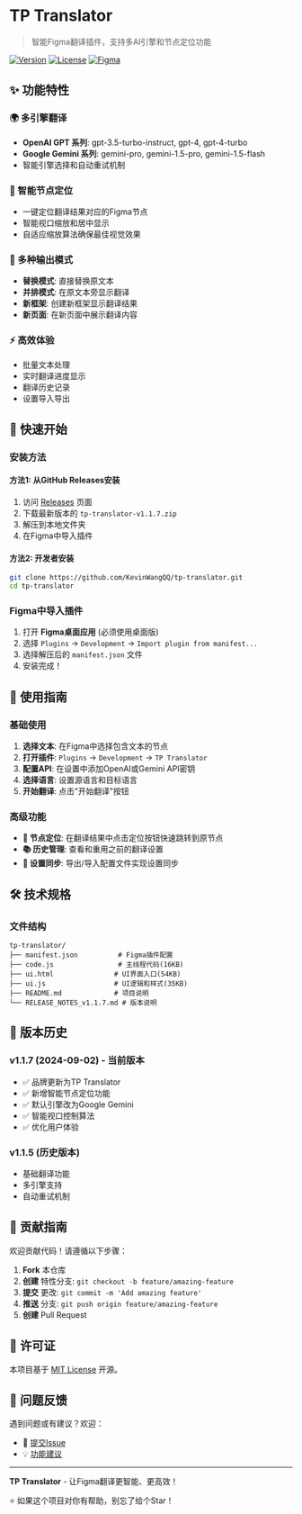 # TP Translator

> 智能Figma翻译插件，支持多AI引擎和节点定位功能

[![Version](https://img.shields.io/badge/version-1.1.7-blue.svg)](https://github.com/KevinWangQQ/tp-translator/releases)
[![License](https://img.shields.io/badge/license-MIT-green.svg)](LICENSE)
[![Figma](https://img.shields.io/badge/platform-Figma-orange.svg)](https://www.figma.com/)

## ✨ 功能特性

### 🌍 多引擎翻译
- **OpenAI GPT 系列**: gpt-3.5-turbo-instruct, gpt-4, gpt-4-turbo
- **Google Gemini 系列**: gemini-pro, gemini-1.5-pro, gemini-1.5-flash
- 智能引擎选择和自动重试机制

### 🎯 智能节点定位
- 一键定位翻译结果对应的Figma节点
- 智能视口缩放和居中显示
- 自适应缩放算法确保最佳视觉效果

### 🎨 多种输出模式
- **替换模式**: 直接替换原文本
- **并排模式**: 在原文本旁显示翻译
- **新框架**: 创建新框架显示翻译结果
- **新页面**: 在新页面中展示翻译内容

### ⚡ 高效体验
- 批量文本处理
- 实时翻译进度显示
- 翻译历史记录
- 设置导入导出

## 🚀 快速开始

### 安装方法

#### 方法1: 从GitHub Releases安装
1. 访问 [Releases](https://github.com/KevinWangQQ/tp-translator/releases) 页面
2. 下载最新版本的 `tp-translator-v1.1.7.zip`
3. 解压到本地文件夹
4. 在Figma中导入插件

#### 方法2: 开发者安装
```bash
git clone https://github.com/KevinWangQQ/tp-translator.git
cd tp-translator
```

### Figma中导入插件
1. 打开 **Figma桌面应用** (必须使用桌面版)
2. 选择 `Plugins` → `Development` → `Import plugin from manifest...`
3. 选择解压后的 `manifest.json` 文件
4. 安装完成！

## 🔧 使用指南

### 基础使用
1. **选择文本**: 在Figma中选择包含文本的节点
2. **打开插件**: `Plugins` → `Development` → `TP Translator`
3. **配置API**: 在设置中添加OpenAI或Gemini API密钥
4. **选择语言**: 设置源语言和目标语言
5. **开始翻译**: 点击"开始翻译"按钮

### 高级功能
- **🎯 节点定位**: 在翻译结果中点击定位按钮快速跳转到原节点
- **📚 历史管理**: 查看和重用之前的翻译设置
- **💾 设置同步**: 导出/导入配置文件实现设置同步

## 🛠️ 技术规格

### 文件结构
```
tp-translator/
├── manifest.json          # Figma插件配置
├── code.js                # 主线程代码(16KB)
├── ui.html               # UI界面入口(54KB)
├── ui.js                 # UI逻辑和样式(35KB)
├── README.md             # 项目说明
└── RELEASE_NOTES_v1.1.7.md # 版本说明
```

## 🔄 版本历史

### v1.1.7 (2024-09-02) - 当前版本
- ✅ 品牌更新为TP Translator
- ✅ 新增智能节点定位功能
- ✅ 默认引擎改为Google Gemini
- ✅ 智能视口控制算法
- ✅ 优化用户体验

### v1.1.5 (历史版本)
- 基础翻译功能
- 多引擎支持
- 自动重试机制

## 🤝 贡献指南

欢迎贡献代码！请遵循以下步骤：

1. **Fork** 本仓库
2. **创建** 特性分支: `git checkout -b feature/amazing-feature`
3. **提交** 更改: `git commit -m 'Add amazing feature'`
4. **推送** 分支: `git push origin feature/amazing-feature`
5. **创建** Pull Request

## 📄 许可证

本项目基于 [MIT License](LICENSE) 开源。

## 🐛 问题反馈

遇到问题或有建议？欢迎：

- 🐛 [提交Issue](https://github.com/KevinWangQQ/tp-translator/issues)
- 💡 [功能建议](https://github.com/KevinWangQQ/tp-translator/issues/new?template=feature_request.md)

---

**TP Translator** - 让Figma翻译更智能、更高效！

⭐ 如果这个项目对你有帮助，别忘了给个Star！
